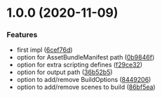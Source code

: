 # 1.0.0 (2020-11-09)


### Features

* first impl ([6cef76d](https://github.com/mob-sakai/SimpleBuildInterface/commit/6cef76de79417e897c5aa0b9d34703d5103f025a))
* option for AssetBundleManifest path ([0b9846f](https://github.com/mob-sakai/SimpleBuildInterface/commit/0b9846f96deb14522a40c96d827d5520ef4d55fa))
* option for extra scripting defines ([f29ce32](https://github.com/mob-sakai/SimpleBuildInterface/commit/f29ce320fd864d91aa7f515155bbededbebebd43))
* option for output path ([36b52b5](https://github.com/mob-sakai/SimpleBuildInterface/commit/36b52b551e6711c7bdaa581d964365405da4e5a5))
* option to add/remove BuildOptions ([8449206](https://github.com/mob-sakai/SimpleBuildInterface/commit/844920622c6f0a225dc65897431fd8b15ca28709))
* option to add/remove scenes to build ([86bf5ea](https://github.com/mob-sakai/SimpleBuildInterface/commit/86bf5eaee132498b74369e7cf4bc0d476e936dd9))
